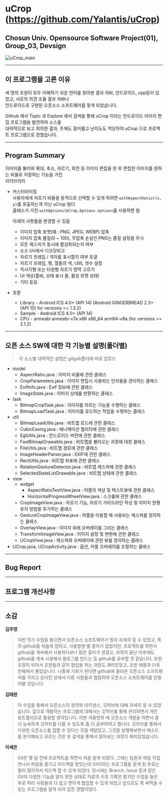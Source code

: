 uCrop (https://github.com/Yalantis/uCrop)
===========
Chosun Univ. Opensource Software Project(01), Group_03, Devsign
------------
![uCrop_main](https://github.com/Yalantis/uCrop/blob/master/preview.gif)
- - -
## 이 프로그램을 고른 이유
 세 명의 조원이 모두 이해하기 쉬운 언어를 찾아본 결과 자바, 안드로이드, cpp등이 있었고, 서로의 의견 조율 결과 자바나  
 안드로이드로 구현된 오픈소스 소프트웨어를 찾게 되었습니다.  
 
 Github 에서 Topic 과 Explore 에서 검색을 통해 uCrop 이라는 안드로이드 이미지 편집 프로그램을 발견하여 소스를  
 대략적으로 보고 회의한 결과, 주제도 흥미롭고 난이도도 적당하여 uCrop 으로 프로젝트 프로그램으로 정했습니다.
 - - -
## Program Summary
이미지를 불러와 확대, 축소, 자르기, 회전 등 이미지 편집을 한 후 편집한 이미지를 원하는 비율로 저장하는 기능을 가진   
라이브리리  
- 커스터마이징  
  사용자에게 자르기 비율을 동적으로 선택할 수 있게 하려면 `withAspectRatio((x, y)`를 호출하는게 아닌 uCrop 빌더   
  클래스가 가진 `withOptions(UCrop,Options options`를 사용하면 됨
  
  아래의 사항들을 변경할 수 있음  
  - 이미지 압축 포맷(예 : PNG, JPEG, WEBP) 압축
  - 이미지 압축 품질(0 ~ 100), 무압축 손실인 PNG는 품질 설정을 무시
  - 모든 제스처가 동시에 활성화되는지 여부
  - 소스 Uri에서 디코딩되고
  - 자르기 프레임 / 격자를 표시할지 여부 토글
  - 자르기 프레임, 행, 열들의 색, 너비, 갯수 설정
  - 직사각형 또는 타원형 자르기 영역 고르기
  - UI 색상(툴바, 상태 표시 줄, 활성 위젯 상태)
  - 기타 등등  
- 호환
  - Library - Android ICS 4.0+ (API 14) (Android GINGERBREAD 2.3+ (API 10) for versions <= 1.3.2)
  - Sample - Android ICS 4.0+ (API 14)
  - CPU - armeabi armeabi-v7a x86 x86_64 arm64-v8a (for versions >= 2.1.2)
- - -
## 오픈 소스 SW에 대한 각 기능별 설명(폴더별)
>  각 소스별 대략적인 설명은 gitgub폴더에 따로 업로드
- model
  - AspectRatio.java : 이미지 비율에 관한 클래스
  - CropParameters.java : 이미지 편집시 사용되는 인자들을 관리하는 클래스
  - ExifInfo.java : Exif 정보에 관한 클래스
  - ImageState.java : 이미지 상태를 반환하는 클래스
- task
  - BitmapCropTask.java : 이미지를 자르는 기능을 수행하는 클래스
  - BitmapLoadTask.java : 이미지를 로드하는 작업을 수행하는 클래스
- util
  - BitmapLoadUtils.java :  비트맵 로드에 관한 클래스
  - CubicEasing.java : 애니메이션 퀄리티에 관한 클래스
  - EglUtils.java : 안드로이드 버전에 관한 클래스
  - FastBitmapDrawable.java : 비트맵을 불러오는 과정에 대한 클래스
  - FileUtils.java : 비트맵 경로에 관한 클래스
  - ImageHeaderParser.java : EXIF에 관한 클래스
  - RectUtils.java : 비트맵 좌표에 관한 클래스
  - RotationGestureDetector.java : 비트맵 제스처에 관한 클래스
  - SelectedStateListDrawable.java : 비트맵 상태에 관한 클래스
- view
  - widget
    - AspectRatioTextView.java : 어플의 색상 및 텍스트뷰에 관한 클래스
    - HorizontalProgressWheelView.java : 스크롤에 관한 클래스
  - CropImageView.java : 자르기 기능, 자르기 가이드라인 작성 및 이미지 원형 유지 방법을 추가하는 클래스
  - GestureCropImageView.java : 어플을 이용할 때 사용되는 제스쳐를 정의하는 클래스
  - OverlayView.java : 이미지 위에 오버레이를 그리는 클래스
  - TransformImageView.java : 이미지 설정 및 변환에 관한 클래스
  - UCropView.java : 제스쳐와 오버레이에 관한 뷰를 정의하는 클래스
- UCrop.java, UCropActivity.java : 옵션, 어플 오버레이를 조절하는 클래스
- - -
## Bug Report
- - -
## 프로그램 개선사항
- - -
## 소감
**김주영**
> 이번 학기 수업을 들으면서 오픈소스 소프트웨어가 뭔지 자세히 알 수 있었고, 특히 github를 처음에 접하고, 사용할땐 별 흥미가 없었지만, 프로젝트를 하면서 github를 계속해서 사용하다보니 많은 흥미가 생겼고, 과목이 끝난 이후에도 github를 계속 사용해서 블로그를 만드는 등 github를 공부할 것 같습니다. 또한 조장이 되어서 조원들과 같이 협업을 하는 과정도 재미있었고, 조원 애들과 더욱 친해져서 좋았습니다. 나중에 기회가 된다면 github에 올라온 오픈소스 소프트웨어를 가지고 온라인 상에서 다른 사람들과 협업하여 오픈소스 소프트웨어를 만들어볼 것입니다.

**김태완**
> 이 수업을 통해서 오픈소스의 정의와 라이센스, 깃허브에 대해 자세히 알 수 있었습니다. 앞으로 개발하는 프로그램에 대해서는 깃허브를 통해 관리하면서 개인 포트폴리오로 활용할 생각입니다. 이번 겨울방학 때 오픈소스 개발을 하면서 좀 더 능숙하게 깃허브를 다를 수 있도록 좀 더 공부하려고 합니다. 깃허브를 통해서 다양한 오픈소스를 접할 수 있다는 것을 깨달았고, 그것을 실행해보면서 메소드를 분석해보고 모르는 것은 또 검색을 통해서 알아보는 과정이 재미있었습니다.  

**이세은**
> Git은 몇 달 전에 프로젝트를 하면서 처음 알게 되었다. 그때는 팀원과 매일 직접 만나서 파일을 옮기고 피드백을 받았는데 Git이라는 프로그램을 알게 된 후로는 멀리 떨어져서 피드백 할 수 있게 되었다. 당시에는 Branch, Issue 등과 같은 Git의 다양한 기능을 알지 못한 상태로 자료의 수정 기록만 봤지만 수업을 들은 후로 여러 사람들과 더 쉽고 편하게 협업할 수 있게 되었고 앞으로도 쭉 써먹을 수 있는 프로그램을 알게 되어 값진 경험이었다.  
